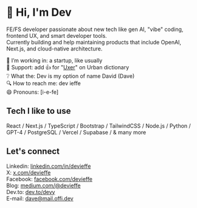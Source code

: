# 👋 Hi, I'm Dev

FE/FS developer passionate about new tech like gen AI, "vibe" coding, frontend UX, and smart developer tools.  
Currently building and help maintaining products that include OpenAI, Next.js, and cloud-native architecture.  
  
🔭 I’m working in: a startup, like usually  
👋 Support: add 👍 for "[Uxer](https://www.urbandictionary.com/define.php?term=uxer)" on Urban dictionary   
❔ What the: Dev is my option of name David (Dave)  
🔍 How to reach me: dev ieffe   
😄 Pronouns: [i-e-fe]  
   
## Tech I like to use    
React / Next.js / TypeScript / Bootstrap / TailwindCSS / Node.js / Python / GPT-4 / PostgreSQL / Vercel / Supabase / & many more
  
## Let's connect  
Linkedin: [linkedin.com/in/devieffe](https://www.linkedin.com/in/devieffe)  
X: [x.com/devieffe](https://x.com/devieffe)  
Facebook: [facebook.com/devieffe](https://www.facebook.com/devieffe)  
Blog: [medium.com/@devieffe](https://medium.com/devieffe)  
Dev.to: [dev.to/devy](https://dev.to/devy)  
E-mail: [dave@mail.offi.dev](mailto:dave@mail.offi.dev)
  

